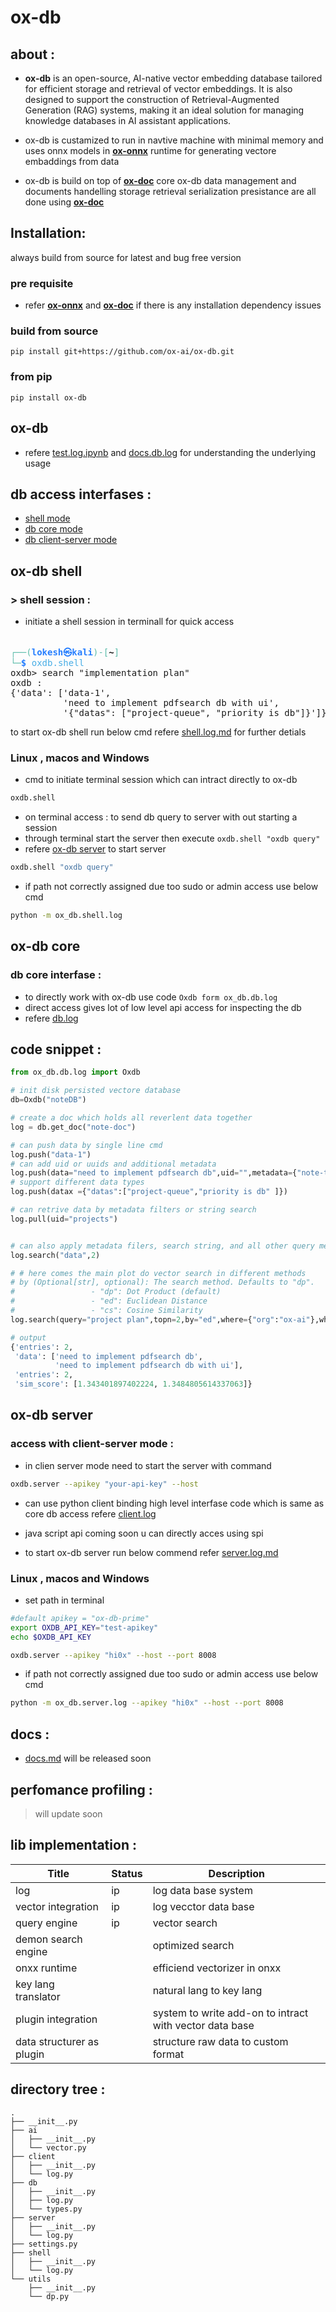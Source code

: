 # ox-db

## about :

- **ox-db** is an open-source, AI-native vector embedding database tailored for efficient storage and retrieval of vector embeddings. It is also designed to support the construction of Retrieval-Augmented Generation (RAG) systems, making it an ideal solution for managing knowledge databases in AI assistant applications.

- ox-db is custamized to run in navtive machine with minimal memory and uses onnx models in **[ox-onnx](https://github.com/ox-ai/ox-onnx.git)** runtime for generating vectore embaddings from data 

- ox-db is build on top of **[ox-doc](https://github.com/ox-ai/ox-doc.git)** core ox-db data management and documents handelling storage retrieval serialization presistance are all done using **[ox-doc](https://github.com/ox-ai/ox-doc.git)**


## Installation:

always build from source for latest and bug free version

### pre requisite

- refer **[ox-onnx](https://github.com/ox-ai/ox-onnx.git)** and **[ox-doc](https://github.com/ox-ai/ox-doc.git)** if there is any installation dependency issues

### build from source

```
pip install git+https://github.com/ox-ai/ox-db.git
```

### from pip

```
pip install ox-db
```

## ox-db

- refere [test.log.ipynb](./test.log.ipynb) and [docs.db.log](./docs/db.log.md) for understanding the underlying usage

## db access interfases :

- [shell mode](#ox-db-shell)
- [db core mode](#ox-db-core)
- [db client-server mode](#ox-db-server)


## ox-db shell 

### > shell session :

- initiate a shell session in terminall for quick access

<pre>                                                                                                           
<font color="#5EBDAB">┌──(</font><font color="#277FFF"><b>lokesh㉿kali</b></font><font color="#5EBDAB">)-[</font><b>~</b><font color="#5EBDAB">]</font>
<font color="#5EBDAB">└─</font><font color="#277FFF"><b>$</b></font> <font color="#49AEE6">oxdb.shell</font>                                     
oxdb&gt; search &quot;implementation plan&quot;
oxdb : 
{&apos;data&apos;: [&apos;data-1&apos;,
          &apos;need to implement pdfsearch db with ui&apos;,
          &apos;{&quot;datas&quot;: [&quot;project-queue&quot;, &quot;priority is db&quot;]}&apos;]}
</pre>


to start ox-db shell run below cmd refere [shell.log.md](./docs/shell.log.md) for further detials

### Linux , macos and Windows

- cmd to initiate terminal session which can intract directly to ox-db

```bash
oxdb.shell
```

- on terminal access : to send db query to server with out starting a session
- through terminal start the server then execute `oxdb.shell "oxdb query"`
- refere [ox-db server](#ox-db-server) to start server

```bash
oxdb.shell "oxdb query"
```

- if path not correctly assigned due too sudo or admin access use below cmd

```bash
python -m ox_db.shell.log
```

## ox-db core

### db core interfase :

- to directly work with ox-db use code `Oxdb form ox_db.db.log`
- direct access gives lot of low level api access for inspecting the db
- refere [db.log](./docs/db.log.md)

## code snippet :

```py
from ox_db.db.log import Oxdb

# init disk persisted vectore database
db=Oxdb("noteDB")

# create a doc which holds all reverlent data together
log = db.get_doc("note-doc")

# can push data by single line cmd
log.push("data-1")
# can add uid or uuids and additional metadata
log.push(data="need to implement pdfsearch db",uid="",metadata={"note-type" :"project-note","org":"ox-ai"})
# support different data types
log.push(datax ={"datas":["project-queue","priority is db" ]})

# can retrive data by metadata filters or string search
log.pull(uid="projects")


# can also apply metadata filers, search string, and all other query methods methods
log.search("data",2)

# # here comes the main plot do vector search in different methods
# by (Optional[str], optional): The search method. Defaults to "dp".
#                 - "dp": Dot Product (default)
#                 - "ed": Euclidean Distance
#                 - "cs": Cosine Similarity
log.search(query="project plan",topn=2,by="ed",where={"org":"ox-ai"},where_data={"search_string":"db"})
```

```py
# output
{'entries': 2,
 'data': ['need to implement pdfsearch db',
          'need to implement pdfsearch db with ui'],
 'entries': 2,
 'sim_score': [1.343401897402224, 1.3484805614337063]}

```


## ox-db server

### access with client-server mode :

- in clien server mode need to start the server with command

```bash
oxdb.server --apikey "your-api-key" --host
```

- can use python client binding high level interfase code which is same as core db access refere [client.log](./docs/client.log.md)
- java script api coming soon u can directly acces using spi

- to start ox-db server run below commend refer [server.log.md](./docs/server.log.md)

### Linux , macos and Windows

- set path in terminal

```bash
#default apikey = "ox-db-prime"
export OXDB_API_KEY="test-apikey"
echo $OXDB_API_KEY

```

```bash
oxdb.server --apikey "hi0x" --host --port 8008
```

- if path not correctly assigned due too sudo or admin access use below cmd

```bash
python -m ox_db.server.log --apikey "hi0x" --host --port 8008
```

## docs :

- [docs.md](./docs/docs.md) will be released soon

## perfomance profiling :

> will update soon

## lib implementation :

| Title                     | Status | Description                                             |
| ------------------------- | ------ | ------------------------------------------------------- |
| log                       | ip     | log data base system                                    |
| vector integration        | ip     | log vecctor data base                                   |
| query engine              | ip     | vector search                                           |
| demon search engine       |        | optimized search                                        |
| onxx runtime              |        | efficiend vectorizer in onxx                            |
| key lang translator       |        | natural lang to key lang                                |
| plugin integration        |        | system to write add-on to intract with vector data base |
| data structurer as plugin |        | structure raw data to custom format                     |

## directory tree :

```tree
.
├── __init__.py
├── ai
│   ├── __init__.py
│   └── vector.py
├── client
│   ├── __init__.py
│   └── log.py
├── db
│   ├── __init__.py
│   ├── log.py
│   └── types.py
├── server
│   ├── __init__.py
│   └── log.py
├── settings.py
├── shell
│   ├── __init__.py
│   └── log.py
└── utils
    ├── __init__.py
    └── dp.py
```
